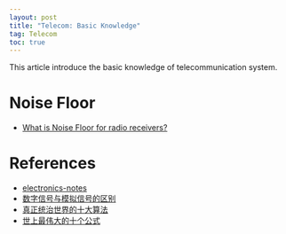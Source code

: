 ```yaml
---
layout: post
title: "Telecom: Basic Knowledge"
tag: Telecom
toc: true
---
```


This article introduce the basic knowledge of telecommunication system.

<!--more-->

# Noise Floor

* [What is Noise Floor for radio receivers?](/docs/What_is_Noise_Floor_for_radio_receivers.pdf)

# References

* [electronics-notes](https://www.electronics-notes.com/)
* [数字信号与模拟信号的区别](/docs/Difference_between_digital_signal_and_analog_signal.pdf)
* [真正统治世界的十大算法](/docs/10_Algorithms_that_rule_the_world.pdf)
* [世上最伟大的十个公式](/docs/10_Greatest_Formulas.pdf)


